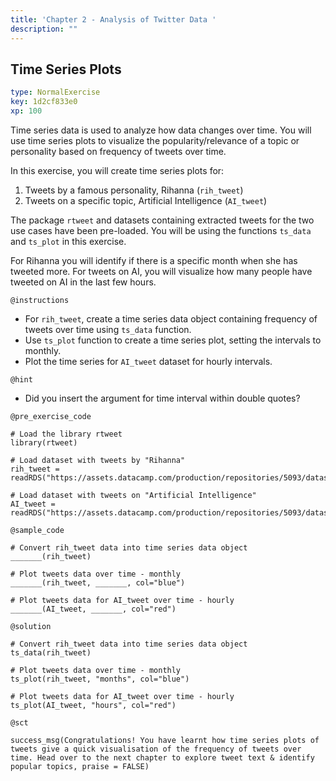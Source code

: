 ```yaml
---
title: 'Chapter 2 - Analysis of Twitter Data '
description: ""
---
```


## Time Series Plots

```yaml
type: NormalExercise
key: 1d2cf833e0
xp: 100
```

Time series data is used to analyze how data changes over time. You will use time series plots to visualize the popularity/relevance of a topic or personality based on frequency of tweets over time. 

In this exercise, you will create time series plots for:

1. Tweets by a famous personality, Rihanna (`rih_tweet`)
2. Tweets on a specific topic, Artificial Intelligence (`AI_tweet`)

The package `rtweet` and datasets containing extracted tweets for the two use cases have been pre-loaded. You will be using the functions `ts_data` and `ts_plot` in this exercise.

For Rihanna you will identify if there is a specific month when she has tweeted more. For tweets on AI, you will visualize how many people have tweeted on AI in the last few hours.



`@instructions`
- For `rih_tweet`, create a time series data object containing frequency of tweets over time using `ts_data` function.
- Use `ts_plot` function to create a time series plot, setting the intervals to monthly.
- Plot the time series for `AI_tweet` dataset for hourly intervals.

`@hint`
- Did you insert the argument for time interval within double quotes?

`@pre_exercise_code`
```{r}
# Load the library rtweet
library(rtweet)

# Load dataset with tweets by "Rihanna"
rih_tweet = readRDS("https://assets.datacamp.com/production/repositories/5093/datasets/313935620d786b6f3acb93633e4cfb804fb92d01/rihanna_namesearch.rds")

# Load dataset with tweets on "Artificial Intelligence"
AI_tweet = readRDS("https://assets.datacamp.com/production/repositories/5093/datasets/5afff3364029c063d2bbc9f78eb181193703856f/AI_api.rds")
```

`@sample_code`
```{r}
# Convert rih_tweet data into time series data object
_______(rih_tweet)

# Plot tweets data over time - monthly
_______(rih_tweet, _______, col="blue")

# Plot tweets data for AI_tweet over time - hourly
_______(AI_tweet, _______, col="red")
```

`@solution`
```{r}
# Convert rih_tweet data into time series data object
ts_data(rih_tweet)

# Plot tweets data over time - monthly
ts_plot(rih_tweet, "months", col="blue")

# Plot tweets data for AI_tweet over time - hourly
ts_plot(AI_tweet, "hours", col="red")
```

`@sct`
```{r}
success_msg(Congratulations! You have learnt how time series plots of tweets give a quick visualisation of the frequency of tweets over time. Head over to the next chapter to explore tweet text & identify popular topics, praise = FALSE)

```
